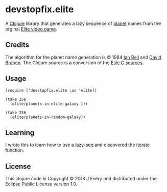 devstopfix.elite
================

A [Clojure](http://clojure.org/) library that generates a lazy sequence of [planet](http://en.wikipedia.org/wiki/Planet) names from the orginal [Elite video game](http://en.wikipedia.org/wiki/Elite_(video_game)).

## Credits

The algorithm for the planet name generation is © 1984 [Ian Bell](http://www.iancgbell.clara.net/)  and [David Braben](https://twitter.com/DavidBraben). The Clojure source is a conversion of the [Elite C sources](http://www.iancgbell.clara.net/elite/text/index.htm).

## Usage

    (require ['devstopfix.elite :as 'elite])

    (take 256 
      (elite/planets-in-elite-galaxy 1))

    (take 256 
      (elite/planets-in-random-galaxy))

## Learning

I wrote this to learn how to use a [lazy-seq](http://clojure.github.io/clojure/clojure.core-api.html#clojure.core/lazy-seq) and discovered the [iterate](http://clojure.github.io/clojure/clojure.core-api.html#clojure.core/iterate) function. 

## License

This clojure code is Copyright © 2013 J Every and distributed under the Eclipse Public License version 1.0.